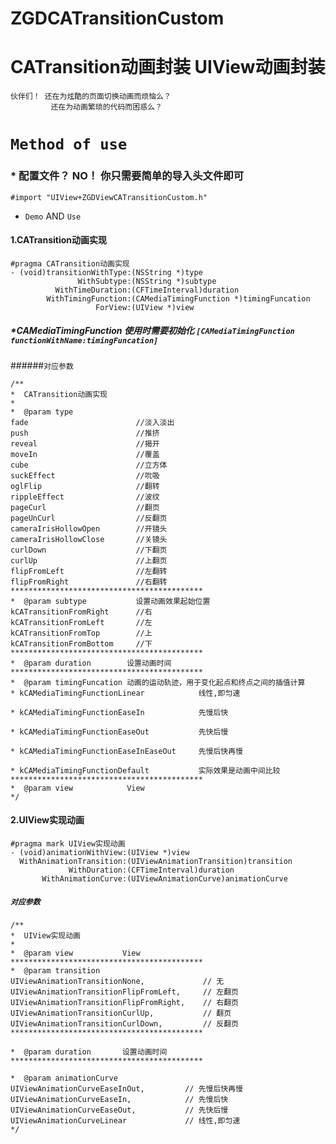 # ZGDCATransitionCustom
CATransition动画封装 UIView动画封装
=====================================

    伙伴们！ 还在为炫酷的页面切换动画而烦恼么？
             还在为动画繁琐的代码而困惑么？
##
`Method of use`
================

### * 配置文件？ NO！ 你只需要简单的导入头文件即可
  ```objc
  #import "UIView+ZGDViewCATransitionCustom.h"
  ```
  
  * `Demo` AND  `Use`

#### 1.CATransition动画实现
```objc
#pragma CATransition动画实现
- (void)transitionWithType:(NSString *)type
               WithSubtype:(NSString *)subtype
          WithTimeDuration:(CFTimeInterval)duration
        WithTimingFunction:(CAMediaTimingFunction *)timingFuncation
                   ForView:(UIView *)view
```
#####  *CAMediaTimingFunction 使用时需要初始化  `[CAMediaTimingFunction functionWithName:timingFuncation]`

######`对应参数`
 ```objc   
 /**
 *  CATransition动画实现
 *
 *  @param type
 fade                        //淡入淡出
 push                        //推挤
 reveal                      //揭开
 moveIn                      //覆盖
 cube                        //立方体
 suckEffect                  //吮吸
 oglFlip                     //翻转
 rippleEffect                //波纹
 pageCurl                    //翻页
 pageUnCurl                  //反翻页
 cameraIrisHollowOpen        //开镜头
 cameraIrisHollowClose       //关镜头
 curlDown                    //下翻页
 curlUp                      //上翻页
 flipFromLeft                //左翻转
 flipFromRight               //右翻转
 *******************************************
 *  @param subtype           设置动画效果起始位置
 kCATransitionFromRight      //右
 kCATransitionFromLeft       //左
 kCATransitionFromTop        //上
 kCATransitionFromBottom     //下
 *******************************************
 *  @param duration        设置动画时间
 *******************************************
 *  @param timingFuncation 动画的运动轨迹，用于变化起点和终点之间的插值计算
 * kCAMediaTimingFunctionLinear            线性,即匀速
 
 * kCAMediaTimingFunctionEaseIn            先慢后快
 
 * kCAMediaTimingFunctionEaseOut           先快后慢
 
 * kCAMediaTimingFunctionEaseInEaseOut     先慢后快再慢
 
 * kCAMediaTimingFunctionDefault           实际效果是动画中间比较
 *******************************************
 *  @param view            View
 */
 ```
 
  
   
#### 2.UIView实现动画
```objc
#pragma mark UIView实现动画
- (void)animationWithView:(UIView *)view
  WithAnimationTransition:(UIViewAnimationTransition)transition
             WithDuration:(CFTimeInterval)duration
       WithAnimationCurve:(UIViewAnimationCurve)animationCurve
```
##### `对应参数`
 ```objc
 /**
 *  UIView实现动画
 *
 *  @param view           View
 *******************************************
 *  @param transition
 UIViewAnimationTransitionNone,             // 无
 UIViewAnimationTransitionFlipFromLeft,     // 左翻页
 UIViewAnimationTransitionFlipFromRight,    // 右翻页
 UIViewAnimationTransitionCurlUp,           // 翻页
 UIViewAnimationTransitionCurlDown,         // 反翻页
 *******************************************
 
 *  @param duration       设置动画时间
 *******************************************
 
 *  @param animationCurve
 UIViewAnimationCurveEaseInOut,         // 先慢后快再慢
 UIViewAnimationCurveEaseIn,            // 先慢后快
 UIViewAnimationCurveEaseOut,           // 先快后慢
 UIViewAnimationCurveLinear             // 线性,即匀速
 */

 ```

